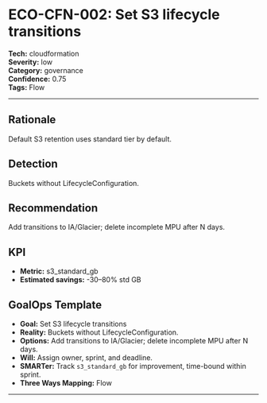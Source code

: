# ECO-CFN-002: Set S3 lifecycle transitions

**Tech:** cloudformation  
**Severity:** low  
**Category:** governance  
**Confidence:** 0.75  
**Tags:** Flow

---

## Rationale
Default S3 retention uses standard tier by default.

## Detection
Buckets without LifecycleConfiguration.

## Recommendation
Add transitions to IA/Glacier; delete incomplete MPU after N days.

## KPI
- **Metric:** s3_standard_gb  
- **Estimated savings:** -30–80% std GB

## GoalOps Template
- **Goal:** Set S3 lifecycle transitions  
- **Reality:** Buckets without LifecycleConfiguration.  
- **Options:** Add transitions to IA/Glacier; delete incomplete MPU after N days.  
- **Will:** Assign owner, sprint, and deadline.  
- **SMARTer:** Track `s3_standard_gb` for improvement, time-bound within sprint.  
- **Three Ways Mapping:** Flow

---

